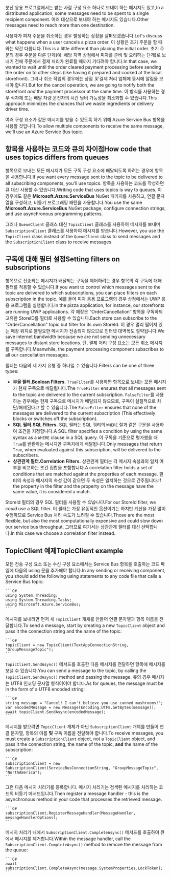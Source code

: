 <span data-ttu-id="7bba1-101">분산 응용 프로그램에서는 받는 사람 구성 요소 하나로 보내야 하는 메시지도 있고,</span><span class="sxs-lookup"><span data-stu-id="7bba1-101">In a distributed application, some messages need to be spent to a single recipient component.</span></span> <span data-ttu-id="7bba1-102">여러 대상으로 보내야 하는 메시지도 있습니다.</span><span class="sxs-lookup"><span data-stu-id="7bba1-102">Other messages need to reach more than one destination.</span></span>

<span data-ttu-id="7bba1-103">사용자가 피자 주문을 취소하는 경우 발생하는 상황을 살펴보겠습니다.</span><span class="sxs-lookup"><span data-stu-id="7bba1-103">Let's discuss what happens when a user cancels a pizza order.</span></span> <span data-ttu-id="7bba1-104">이 상황은 초기 주문을 할 때와는 약간 다릅니다.</span><span class="sxs-lookup"><span data-stu-id="7bba1-104">This is a little different than placing the initial order.</span></span> <span data-ttu-id="7bba1-105">초기 주문의 경우 주문을 다른 단계(예: 해당 지역 상점에서 피자를 준비 및 요리하는 단계)로 보내기 전에 주문에서 결제 처리가 완료될 때까지 기다려야 합니다.</span><span class="sxs-lookup"><span data-stu-id="7bba1-105">In that case, we wanted to wait until the order cleared payment processing before sending the order on to other steps (like having it prepared and cooked at the local storefront).</span></span> <span data-ttu-id="7bba1-106">그러나 취소 작업의 경우에는 상점 *및* 결제 처리 업체에 동시에 알림을 보내야 합니다.</span><span class="sxs-lookup"><span data-stu-id="7bba1-106">But for the cancel operation, we are going to notify both the storefront *and* the payment processor at the same time.</span></span> <span data-ttu-id="7bba1-107">이 방식을 사용하는 경우 식자재 또는 배달 차량 운전자의 시간 낭비 가능성을 최소화할 수 있습니다.</span><span class="sxs-lookup"><span data-stu-id="7bba1-107">This approach minimizes the chances that we waste ingredients or delivery driver time.</span></span>

<span data-ttu-id="7bba1-108">여러 구성 요소가 같은 메시지를 받을 수 있도록 하기 위해 Azure Service Bus 항목을 사용할 것입니다.</span><span class="sxs-lookup"><span data-stu-id="7bba1-108">To allow multiple components to receive the same message, we'll use an Azure Service Bus topic.</span></span>

## <a name="how-code-that-uses-topics-differs-from-queues"></a><span data-ttu-id="7bba1-109">항목을 사용하는 코드와 큐의 차이점</span><span class="sxs-lookup"><span data-stu-id="7bba1-109">How code that uses topics differs from queues</span></span>

<span data-ttu-id="7bba1-110">항목으로 보내는 모든 메시지가 모든 구독 구성 요소에 배달되도록 하려는 경우에 항목을 사용합니다.</span><span class="sxs-lookup"><span data-stu-id="7bba1-110">If you want every message sent to the topic to be delivered to all subscribing components, you'll use topics.</span></span> <span data-ttu-id="7bba1-111">항목을 사용하는 코드를 작성하면 큐 대신 사용할 수 있습니다.</span><span class="sxs-lookup"><span data-stu-id="7bba1-111">Writing code that uses topics is way to  queues.</span></span> <span data-ttu-id="7bba1-112">이 경우에도 같은 **Microsoft.Azure.ServiceBus** NuGet 패키지를 사용하고, 연결 문자열을 구성하고, 비동기 프로그래밍 패턴을 사용합니다.</span><span class="sxs-lookup"><span data-stu-id="7bba1-112">You use the same **Microsoft.Azure.ServiceBus** NuGet package, configure connection strings, and use asynchronous programming patterns.</span></span>

<span data-ttu-id="7bba1-113">그러나 `QueueClient` 클래스 대신 `TopicClient` 클래스를 사용하여 메시지를 보내며 `SubscriptionClient` 클래스를 사용하여 메시지를 받습니다.</span><span class="sxs-lookup"><span data-stu-id="7bba1-113">However, you use the `TopicClient` class instead of the `QueueClient` class to send messages and the `SubscriptionClient` class to receive messages.</span></span>

## <a name="setting-filters-on-subscriptions"></a><span data-ttu-id="7bba1-114">구독에 대해 필터 설정</span><span class="sxs-lookup"><span data-stu-id="7bba1-114">Setting filters on subscriptions</span></span>

<span data-ttu-id="7bba1-115">항목으로 전송되는 메시지가 배달되는 구독을 제어하려는 경우 항목의 각 구독에 대해 필터를 적용할 수 있습니다.</span><span class="sxs-lookup"><span data-stu-id="7bba1-115">If you want to control which messages sent to the topic are delivered to which subscriptions, you can place filters on each subscription in the topic.</span></span> <span data-ttu-id="7bba1-116">예를 들어 피자 응용 프로그램의 경우 상점에서는 UWP 응용 프로그램을 실행합니다.</span><span class="sxs-lookup"><span data-stu-id="7bba1-116">In the pizza application, for instance, our storefronts are running UWP applications.</span></span> <span data-ttu-id="7bba1-117">각 매장은 “OrderCancellation” 항목을 구독하되 고유한 StoreID를 필터로 사용할 수 있습니다.</span><span class="sxs-lookup"><span data-stu-id="7bba1-117">Each store can subscribe to the "OrderCancellation" topic but filter for its own StoreId.</span></span> <span data-ttu-id="7bba1-118">이 경우 멀리 떨어져 있는 매장 위치로 불필요한 메시지가 전송되지 않으므로 인터넷 대역폭도 절약됩니다.</span><span class="sxs-lookup"><span data-stu-id="7bba1-118">We save internet bandwidth because we are not sending unnecessary messages to distant store locations.</span></span> <span data-ttu-id="7bba1-119">단, 결제 처리 구성 요소는 모든 취소 메시지를 구독합니다.</span><span class="sxs-lookup"><span data-stu-id="7bba1-119">Meanwhile, the payment processing component subscribes to all our cancellation messages.</span></span>

<span data-ttu-id="7bba1-120">필터는 다음의 세 가지 유형 중 하나일 수 있습니다.</span><span class="sxs-lookup"><span data-stu-id="7bba1-120">Filters can be one of three types:</span></span>

- <span data-ttu-id="7bba1-121">**부울 필터.**</span><span class="sxs-lookup"><span data-stu-id="7bba1-121">**Boolean Filters.**</span></span> <span data-ttu-id="7bba1-122">`TrueFilter`를 사용하면 항목으로 보내는 모든 메시지가 현재 구독으로 배달됩니다.</span><span class="sxs-lookup"><span data-stu-id="7bba1-122">The `TrueFilter` ensures that all messages sent to the topic are delivered to the current subscription.</span></span> <span data-ttu-id="7bba1-123">`FalseFilter`를 사용하는 경우에는 현재 구독으로 메시지가 배달되지 않으므로, 구독이 실질적으로 차단/해제된다고 할 수 있습니다.</span><span class="sxs-lookup"><span data-stu-id="7bba1-123">The `FalseFilter` ensures that none of the messages are delivered to the current subscription (This effectively blocks or switches off the subscription).</span></span>
- <span data-ttu-id="7bba1-124">**SQL 필터.**</span><span class="sxs-lookup"><span data-stu-id="7bba1-124">**SQL Filters.**</span></span> <span data-ttu-id="7bba1-125">SQL 필터는 SQL 쿼리의 `WHERE` 절과 같은 구문을 사용하여 조건을 지정합니다.</span><span class="sxs-lookup"><span data-stu-id="7bba1-125">A SQL filter specifies a condition by using the same syntax as a `WHERE` clause in a SQL query.</span></span> <span data-ttu-id="7bba1-126">이 구독을 기준으로 평가했을 때 `True`를 반환하는 메시지만 구독자에게 배달됩니다.</span><span class="sxs-lookup"><span data-stu-id="7bba1-126">Only messages that return `True`, when evaluated against this subscription, will be delivered to the subscribers.</span></span>
- <span data-ttu-id="7bba1-127">**상관관계 필터.**</span><span class="sxs-lookup"><span data-stu-id="7bba1-127">**Correlation Filters.**</span></span> <span data-ttu-id="7bba1-128">상관관계 필터는 각 메시지 속성과의 일치 여부를 비교하는 조건 집합을 포함합니다.</span><span class="sxs-lookup"><span data-stu-id="7bba1-128">A correlation filter holds a set of conditions that are matched against the properties of each message.</span></span> <span data-ttu-id="7bba1-129">필터의 속성과 메시지의 속성 값이 같으면 두 속성은 일치하는 것으로 간주됩니다.</span><span class="sxs-lookup"><span data-stu-id="7bba1-129">If the property in the filter and the property on the message have the same value, it is considered a match.</span></span>

<span data-ttu-id="7bba1-130">StoreId 필터의 경우 SQL 필터를 사용할 수 *있습니다*.</span><span class="sxs-lookup"><span data-stu-id="7bba1-130">For our StoreId filter, we *could* use a SQL filter.</span></span> <span data-ttu-id="7bba1-131">이 필터는 가장 유동적인 옵션이기는 하지만 계산을 가장 많이 수행하므로 Service Bus 처리 속도가 느려질 수 있습니다.</span><span class="sxs-lookup"><span data-stu-id="7bba1-131">Those are the most flexible, but also the most computationally expensive and could slow down our service bus throughput.</span></span> <span data-ttu-id="7bba1-132">그러므로 여기서는 상관관계 필터를 대신 선택합니다.</span><span class="sxs-lookup"><span data-stu-id="7bba1-132">In this case we choose a correlation filter instead.</span></span> 

## <a name="topicclient-example"></a><span data-ttu-id="7bba1-133">TopicClient 예제</span><span class="sxs-lookup"><span data-stu-id="7bba1-133">TopicClient example</span></span>

<span data-ttu-id="7bba1-134">모든 전송 구성 요소 또는 수신 구성 요소에서는 Service Bus 항목을 호출하는 코드 파일에 다음의 using 문을 추가해야 합니다.</span><span class="sxs-lookup"><span data-stu-id="7bba1-134">In any sending or receiving component, you should add the following using statements to any code file that calls a Service Bus topic:</span></span>

    ```C#
    using System.Threading;
    using System.Threading.Tasks;
    using Microsoft.Azure.ServiceBus;
    ```

<span data-ttu-id="7bba1-135">메시지를 보내려면 먼저 새 `TopicClient` 개체를 만들어 연결 문자열과 항목 이름을 전달합니다.</span><span class="sxs-lookup"><span data-stu-id="7bba1-135">To send a message, start by creating a new `TopicClient` object and pass it the connection string and the name of the topic:</span></span>

    ```C#
    topicClient = new TopicClient(TextAppConnectionString, "GroupMessageTopic");
    ```

<span data-ttu-id="7bba1-136">`TopicClient.SendAsync()` 메서드를 호출한 다음 메시지를 전달하면 항목에 메시지를 보낼 수 있습니다.</span><span class="sxs-lookup"><span data-stu-id="7bba1-136">You can send a message to the topic, by calling the `TopicClient.SendAsync()` method and passing the message.</span></span> <span data-ttu-id="7bba1-137">큐의 경우 메시지는 UTF8 인코딩 문자열 형식이어야 합니다.</span><span class="sxs-lookup"><span data-stu-id="7bba1-137">As for queues, the message must be in the form of a UTF8 encoded string:</span></span>

    ```C#
    string message = "Cancel! I can't believe you use canned mushrooms!";
    var encodedMessage = new Message(Encoding.UTF8.GetBytes(message));
    await topicClient.SendAsync(encodedMessage);
    ```

<span data-ttu-id="7bba1-138">메시지를 받으려면 `TopicClient` 개체가 아닌 `SubscriptionClient` 개체를 만들어 연결 문자열, 항목의 이름 **및** 구독 이름을 전달해야 합니다.</span><span class="sxs-lookup"><span data-stu-id="7bba1-138">To receive messages, you must create a `SubscriptionClient` object, not a `TopicClient` object, and pass it the connection string, the name of the topic, **and** the name of the subscription:</span></span>

    ```C#
    subscriptionClient = new SubscriptionClient(ServiceBusConnectionString, "GroupMessageTopic", "NorthAmerica");
    ```

<span data-ttu-id="7bba1-139">그런 다음 메시지 처리기를 등록합니다. 메시지 처리기는 검색된 메시지를 처리하는 코드의 비동기 메서드입니다.</span><span class="sxs-lookup"><span data-stu-id="7bba1-139">Then register a message handler - this is the asynchronous method in your code that processes the retrieved message.</span></span>

    ```C#
    subscriptionClient.RegisterMessageHandler(MessageHandler, messageHandlerOptions);
    ```

<span data-ttu-id="7bba1-140">메시지 처리기 내에서 `SubscriptionClient.CompleteAsync()` 메서드를 호출하여 큐에서 메시지를 제거합니다.</span><span class="sxs-lookup"><span data-stu-id="7bba1-140">Within the message handler, call the `SubscriptionClient.CompleteAsync()` method to remove the message from the queue:</span></span>

    ```C#
    await subscriptionClient.CompleteAsync(message.SystemProperties.LockToken);
    ```
